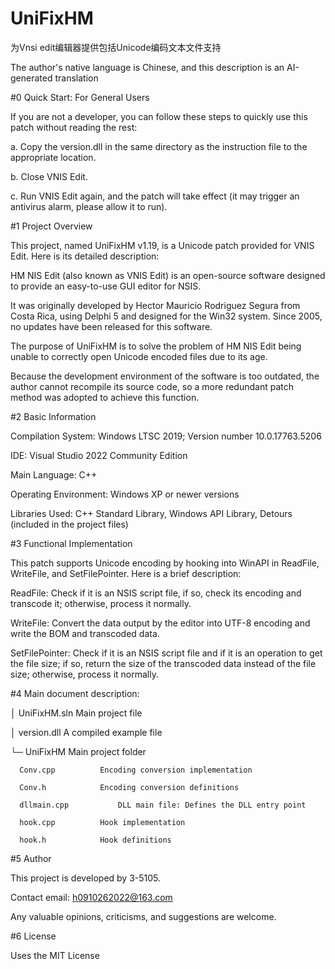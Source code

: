 # UniFixHM
为Vnsi edit编辑器提供包括Unicode编码文本文件支持

The author's native language is Chinese, and this description is an AI-generated translation

#0 Quick Start: For General Users

If you are not a developer, you can follow these steps to quickly use this patch without reading the rest:

a. Copy the version.dll in the same directory as the instruction file to the appropriate location.

b. Close VNIS Edit.

c. Run VNIS Edit again, and the patch will take effect (it may trigger an antivirus alarm, please allow it to run).




#1 Project Overview

This project, named UniFixHM v1.19, is a Unicode patch provided for VNIS Edit. Here is its detailed description:

HM NIS Edit (also known as VNIS Edit) is an open-source software designed to provide an easy-to-use GUI editor for NSIS.

It was originally developed by Hector Mauricio Rodriguez Segura from Costa Rica, using Delphi 5 and designed for the Win32 system. Since 2005, no updates have been released for this software.

The purpose of UniFixHM is to solve the problem of HM NIS Edit being unable to correctly open Unicode encoded files due to its age.

Because the development environment of the software is too outdated, the author cannot recompile its source code, so a more redundant patch method was adopted to achieve this function.




#2 Basic Information

Compilation System: Windows LTSC 2019; Version number 10.0.17763.5206

IDE: Visual Studio 2022 Community Edition

Main Language: C++

Operating Environment: Windows XP or newer versions

Libraries Used: C++ Standard Library, Windows API Library, Detours (included in the project files)




#3 Functional Implementation

This patch supports Unicode encoding by hooking into WinAPI in ReadFile, WriteFile, and SetFilePointer. Here is a brief description:


ReadFile: Check if it is an NSIS script file, if so, check its encoding and transcode it; otherwise, process it normally.

WriteFile: Convert the data output by the editor into UTF-8 encoding and write the BOM and transcoded data.

SetFilePointer: Check if it is an NSIS script file and if it is an operation to get the file size; if so, return the size of the transcoded data instead of the file size; otherwise, process it normally.




#4 Main document description:

│ UniFixHM.sln			Main project file

│ version.dll			A compiled example file

└─ UniFixHM				Main project folder

      Conv.cpp			Encoding conversion implementation
      
      Conv.h 			Encoding conversion definitions
      
      dllmain.cpp			DLL main file: Defines the DLL entry point
      
      hook.cpp			Hook implementation
      
      hook.h			Hook definitions




#5 Author

This project is developed by 3-5105.

Contact email: h0910262022@163.com

Any valuable opinions, criticisms, and suggestions are welcome.




#6 License

Uses the MIT License

